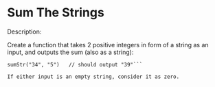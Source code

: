 # Sum The Strings
Description:

Create a function that takes 2 positive integers in form of a string as an input, and outputs the sum (also as a string):

```sumStr("4", "5")    // should output "9"
sumStr("34", "5")   // should output "39"```

If either input is an empty string, consider it as zero.

